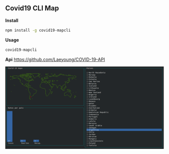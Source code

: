 ## Covid19 CLI Map

**Install**
``` sh
npm install -g covid19-mapcli
```

**Usage**
```sh
covid19-mapcli
```

**Api**
https://github.com/Laeyoung/COVID-19-API

![Image](map.png)
